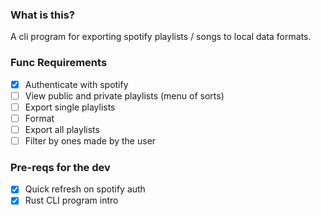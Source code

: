 ### What is this?

A cli program for exporting spotify playlists / songs to local data formats.

### Func Requirements

- [x] Authenticate with spotify
- [ ] View public and private playlists (menu of sorts)
- [ ] Export single playlists
- [ ] Format
- [ ] Export all playlists
- [ ] Filter by ones made by the user

### Pre-reqs for the dev

- [x] Quick refresh on spotify auth
- [x] Rust CLI program intro

